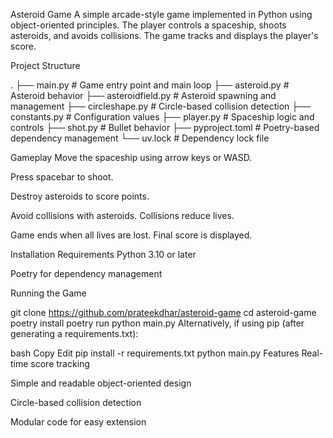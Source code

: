 Asteroid Game
A simple arcade-style game implemented in Python using object-oriented principles. The player controls a spaceship, shoots asteroids, and avoids collisions. The game tracks and displays the player's score.

Project Structure

.
├── main.py              # Game entry point and main loop
├── asteroid.py          # Asteroid behavior
├── asteroidfield.py     # Asteroid spawning and management
├── circleshape.py       # Circle-based collision detection
├── constants.py         # Configuration values
├── player.py            # Spaceship logic and controls
├── shot.py              # Bullet behavior
├── pyproject.toml       # Poetry-based dependency management
└── uv.lock              # Dependency lock file

Gameplay
Move the spaceship using arrow keys or WASD.

Press spacebar to shoot.

Destroy asteroids to score points.

Avoid collisions with asteroids. Collisions reduce lives.

Game ends when all lives are lost. Final score is displayed.

Installation
Requirements
Python 3.10 or later

Poetry for dependency management

Running the Game

git clone https://github.com/prateekdhar/asteroid-game
cd asteroid-game
poetry install
poetry run python main.py
Alternatively, if using pip (after generating a requirements.txt):

bash
Copy
Edit
pip install -r requirements.txt
python main.py
Features
Real-time score tracking

Simple and readable object-oriented design

Circle-based collision detection

Modular code for easy extension
